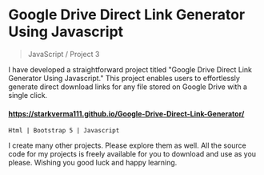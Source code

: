 # Google Drive Direct Link Generator Using Javascript

> JavaScript / Project 3

I have developed a straightforward project titled "Google Drive Direct Link Generator Using Javascript." 
This project enables users to effortlessly generate direct download links for any file stored on Google Drive with a single click.

#### https://starkverma111.github.io/Google-Drive-Direct-Link-Generator/

` Html | Bootstrap 5 | Javascript `

I create many other projects. Please explore them as well. All the source code for my projects is freely available for you to download and use as you please. Wishing you good luck and happy learning.
